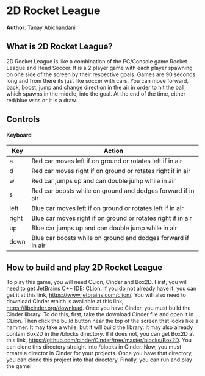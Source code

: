 # 2D Rocket League

**Author**: Tanay Abichandani

## What is 2D Rocket League?

2D Rocket League is like a combination of the PC/Console game Rocket 
League and Head Soccer. It is a 2 player game with each player spawning 
on one side of the screen by their respective goals. Games are 90 seconds
long and from there its just like soccer with cars. You can move forward, back,
boost, jump and change direction in the air in order to hit the ball, which spawns in the middle,
into the goal. At the end of the time, either red/blue wins or it is a draw.

## Controls

#### Keyboard
Key | Action
------------ | -------------
a | Red car moves left if on ground or rotates left if in air
d | Red car moves right if on ground or rotates right if in air
w | Red car jumps up and can double jump while in air
s | Red car boosts while on ground and dodges forward if in air
left | Blue car moves left if on ground or rotates left if in air
right | Blue car moves right if on ground or rotates right if in air
up | Blue car jumps up and can double jump while in air
down | Blue car boosts while on ground and dodges forward if in air

## How to build and play 2D Rocket League

To play this game, you will need CLion, Cinder and Box2D. First, you will need
to get JetBrains C++ IDE: CLion. If you do not already have it,
you can get it at this link, https://www.jetbrains.com/clion/. You will
also need to download Cinder which is available at this link, https://libcinder.org/download.
Once you have Cinder, you must build the Cinder library. To do this, first, 
take the download Cinder file and open it in CLion. Then click the build button
near the top of the screen that looks like a hammer. It may take a while,
but it will build the library. It may also already contain Box2D in the /blocks directory.
If it does not, you can get Box2D at this link, https://github.com/cinder/Cinder/tree/master/blocks/Box2D.
You can clone this directory straight into /blocks in Cinder. Now, you must create a director
in Cinder for your projects. Once you have that directory, you can clone this
project into that directory. Finally, you can run and play the game!